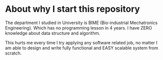 # About why I start this repository

The department I studied in University is BIME (Bio-industrial Mechatronics Engineering).
Which has no programming lesson in 4 years.
I have ZERO knowledge about data structure and algorithm.

This hurts me every time I try applying any software related job, no matter I am able to design and write fully functional and EASY scalable system from scratch.
